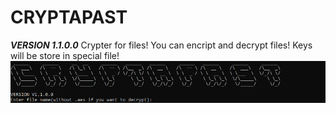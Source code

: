 # CRYPTAPAST
***VERSION 1.1.0.0***
Crypter for files!
You can encript and decrypt files! Keys will be store in special file!
![alt text](ScreenShots/screenshot1.png "Start of program")